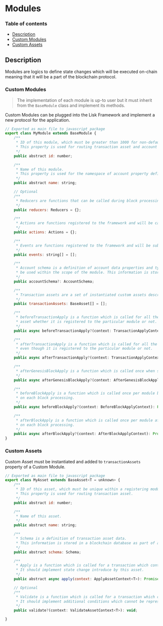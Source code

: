 # Modules

### Table of contents

- [Description](#description)
- [Custom Modules](#custom-modules)
- [Custom Assets](#custom-assets)

## Description

Modules are logics to define state changes which will be executed on-chain meaning that it will be a part of the blockchain protocol.

### Custom Modules

> The implementation of each module is up-to user but it must inherit from the `BaseModule` class and implement its methods.

Custom Modules can be plugged into the Lisk Framework and implement a new protocol for the application.

```js
// Exported as main file to javascript package
export class MyModule extends BaseModule {
    /**
     * ID of this module, which must be greater than 1000 for non-default modules and unique across the application.
     * This property is used for routing transaction asset and account schema field number.
     */
    public abstract id: number;

    /**
     * Name of this module.
     * This property is used for the namespace of account property defined in this module.
     */
    public abstract name: string;

    // Optional
    /**
     * Reducers are functions that can be called during block processing
     */
    public reducers: Reducers = {};

    /**
     * Actions are functions registered to the framework and will be callable from the plugins.
     */
    public actions: Actions = {};

    /**
     * Events are functions registered to the framework and will be subscribable from the plugins.
     */
    public events: string[] = [];

    /**
     * Account schema is a definition of account data properties and types, that is intended to
     * be used within the scope of the module. This information is stored in a blockchain database.
     */
    public accountSchema?: AccountSchema;

    /**
     * Transaction assets are a set of instantiated custom assets described below.
     */
    public transactionAssets: BaseAsset[] = [];

    /**
     * beforeTransactionApply is a function which is called for all the transactions before applying
     * asset whether it is registered to the particular module or not.
     */
    public async beforeTransactionApply?(context: TransactionApplyContext): Promise<void>;

    /**
     * afterTransactionApply is a function which is called for all the transactions after applying asset
     * even though it is registered to the particular module or not.
     */
    public async afterTransactionApply?(context: TransactionApplyContext): Promise<void>;

    /**
     * afterGenesisBlockApply is a function which is called once when starting a blockchain from scratch.
     */
    public async afterGenesisBlockApply?(context: AfterGenesisBlockApplyContext): Promise<void>;

    /**
     * beforeBlockApply is a function which is called once per module before starting the state changes
     * on each block processing.
     */
    public async beforeBlockApply?(context: BeforeBlockApplyContext): Promise<void>;

    /**
     * afterBlockApply is a function which is called once per module after all the state changes
     * on each block processing.
     */
	public async afterBlockApply?(context: AfterBlockApplyContext): Promise<void>;
}
```

### Custom Assets

Custom Asset must be instantiated and added to `transactionAssets` property of a Custom Module.

```js
// Exported as main file to javascript package
export class MyAsset extends BaseAsset<T = unknown> {
    /**
     * ID of this asset, which must be unique within a registering module.
     * This property is used for routing transaction asset.
     */
    public abstract id: number;

    /**
     * Name of this asset.
     */
    public abstract name: string;

    /**
     * Schema is a definition of transaction asset data.
     * This information is stored in a blockchain database as part of a transaction.
     */
	public abstract schema: Schema;

    /**
     * Apply is a function which is called for a transaction which contains this asset.
     * It should implement state change introduce by this asset.
     */
    public abstract async apply(context: ApplyAssetContext<T>): Promise<void>;

    // Optional
    /**
     * Validate is a function which is called for a transaction which contains this asset.
     * It should implement additional conditions which cannot be represented by the schema.
     */
	public validate?(context: ValidateAssetContext<T>): void;

}
```

